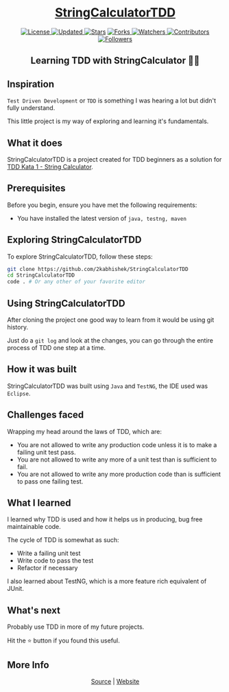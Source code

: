 <div align = "center">

<h1><a href="https://2kabhishek.github.io/StringCalculatorTDD">StringCalculatorTDD</a></h1>

<a href="https://github.com/2KAbhishek/StringCalculatorTDD/blob/master/LICENSE">
<img alt="License" src="https://img.shields.io/github/license/2kabhishek/StringCalculatorTDD?style=plastic&color=white&label=License"> </a>

<a href="https://github.com/2KAbhishek/StringCalculatorTDD/pulse">
<img alt="Updated" src="https://img.shields.io/github/last-commit/2kabhishek/StringCalculatorTDD?style=plastic&color=e30724&label=Updated"> </a>

<a href="https://github.com/2KAbhishek/StringCalculatorTDD/stargazers">
<img alt="Stars" src="https://img.shields.io/github/stars/2kabhishek/StringCalculatorTDD?style=plastic&color=00d451&label=Stars"></a>

<a href="https://github.com/2KAbhishek/StringCalculatorTDD/network/members">
<img alt="Forks" src="https://img.shields.io/github/forks/2kabhishek/StringCalculatorTDD?style=plastic&color=1688f0&label=Forks"> </a>

<a href="https://github.com/2KAbhishek/StringCalculatorTDD/watchers">
<img alt="Watchers" src="https://img.shields.io/github/watchers/2kabhishek/StringCalculatorTDD?style=plastic&color=ff5500&label=Watchers"> </a>

<a href="https://github.com/2KAbhishek/StringCalculatorTDD/graphs/contributors">
<img alt="Contributors" src="https://img.shields.io/github/contributors/2kabhishek/StringCalculatorTDD?style=plastic&color=f0f&label=Contributors"> </a>

<a href="https://github.com/2KAbhishek?tab=followers">
<img alt="Followers" src="https://img.shields.io/github/followers/2kabhishek?color=222&style=plastic&label=Followers"> </a>

<h2>Learning TDD with StringCalculator 🧪🧮</h2>

</div>

## Inspiration

`Test Driven Development` or `TDD` is something I was hearing a lot but didn't fully understand.

This little project is my way of exploring and learning it's fundamentals.

## What it does

StringCalculatorTDD is a project created for TDD beginners as a solution for [TDD Kata 1 - String Calculator](https://osherove.com/tdd-kata-1).

## Prerequisites

Before you begin, ensure you have met the following requirements:

- You have installed the latest version of `java, testng, maven`

## Exploring StringCalculatorTDD

To explore StringCalculatorTDD, follow these steps:

```bash
git clone https://github.com/2kabhishek/StringCalculatorTDD
cd StringCalculatorTDD
code . # Or any other of your favorite editor
```

## Using StringCalculatorTDD

After cloning the project one good way to learn from it would be using git history.

Just do a `git log` and look at the changes, you can go through the entire process of TDD one step at a time.

## How it was built

StringCalculatorTDD was built using `Java` and `TestNG`, the IDE used was `Eclipse`.

## Challenges faced

Wrapping my head around the laws of TDD, which are:

- You are not allowed to write any production code unless it is to make a failing unit test pass.
- You are not allowed to write any more of a unit test than is sufficient to fail.
- You are not allowed to write any more production code than is sufficient to pass one failing test.

## What I learned

I learned why TDD is used and how it helps us in producing, bug free maintainable code.

The cycle of TDD is somewhat as such:

- Write a failing unit test
- Write code to pass the test
- Refactor if necessary

I also learned about TestNG, which is a more feature rich equivalent of JUnit.

## What's next

Probably use TDD in more of my future projects.

Hit the :star: button if you found this useful.

## More Info

<div align="center">

<a href="https://github.com/2KAbhishek/StringCalculatorTDD">Source</a> |
<a href="https://2kabhishek.github.io/StringCalculatorTDD">Website</a>

</div>
